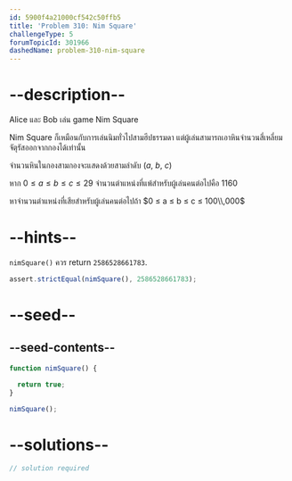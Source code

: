 ```yaml
---
id: 5900f4a21000cf542c50ffb5
title: 'Problem 310: Nim Square'
challengeType: 5
forumTopicId: 301966
dashedName: problem-310-nim-square
---
```


# --description--

Alice และ Bob เล่น game Nim Square

Nim Square ก็เหมือนกับการเล่นนิมทั่วไปสามฮีปธรรมดา แต่ผู้เล่นสามารถเอาหินจำนวนสี่เหลี่ยมจัตุรัสออกจากกองได้เท่านั้น

จำนวนหินในกองสามกองจะแสดงด้วยสามลำดับ ($a$, $b$, $c$)

หาก $0 ≤ a ≤ b ≤ c ≤ 29$ จำนวนตำแหน่งที่แพ้สำหรับผู้เล่นคนต่อไปคือ 1160

หาจำนวนตำแหน่งที่เสียสำหรับผู้เล่นคนต่อไปถ้า $0 ≤ a ≤ b ≤ c ≤ 100\\,000$

# --hints--

`nimSquare()` ควร return `2586528661783`.

```js
assert.strictEqual(nimSquare(), 2586528661783);
```

# --seed--

## --seed-contents--

```js
function nimSquare() {

  return true;
}

nimSquare();
```

# --solutions--

```js
// solution required
```
